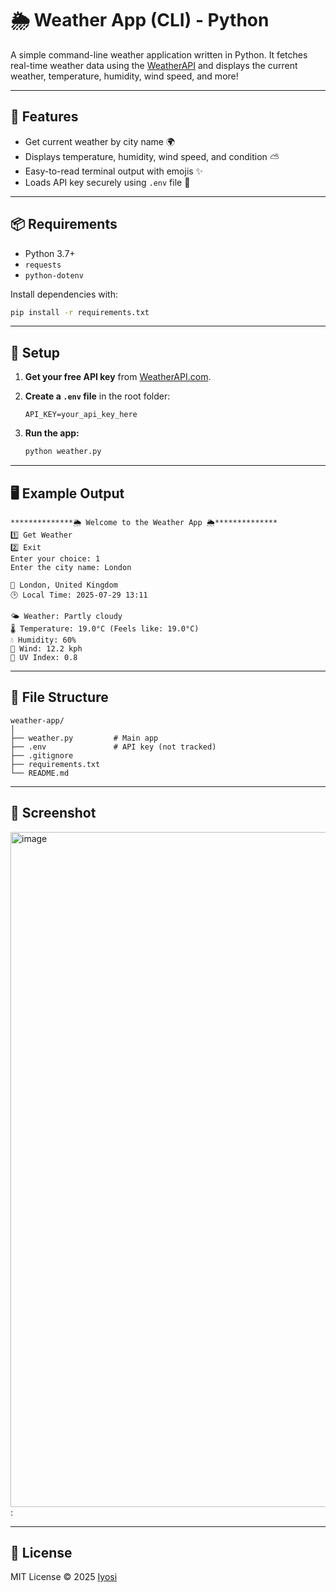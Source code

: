# 🌦️ Weather App (CLI) - Python

A simple command-line weather application written in Python. It fetches real-time weather data using the [WeatherAPI](https://www.weatherapi.com/) and displays the current weather, temperature, humidity, wind speed, and more!

---

## 🚀 Features

- Get current weather by city name 🌍  
- Displays temperature, humidity, wind speed, and condition ⛅  
- Easy-to-read terminal output with emojis ✨  
- Loads API key securely using `.env` file 🔐  

---

## 📦 Requirements

- Python 3.7+
- `requests`
- `python-dotenv`

Install dependencies with:

```bash
pip install -r requirements.txt
```

---

## 🔑 Setup

1. **Get your free API key** from [WeatherAPI.com](https://www.weatherapi.com/).
2. **Create a `.env` file** in the root folder:

   ```env
   API_KEY=your_api_key_here
   ```

3. **Run the app:**

   ```bash
   python weather.py
   ```

---

## 🖥️ Example Output

```text
**************🌦️ Welcome to the Weather App 🌦️**************
1️⃣ Get Weather
2️⃣ Exit
Enter your choice: 1
Enter the city name: London

📍 London, United Kingdom
🕒 Local Time: 2025-07-29 13:11

🌤️ Weather: Partly cloudy
🌡️ Temperature: 19.0°C (Feels like: 19.0°C)
💧 Humidity: 60%
💨 Wind: 12.2 kph
🔆 UV Index: 0.8
```

---

## 📁 File Structure

```
weather-app/
│
├── weather.py         # Main app
├── .env               # API key (not tracked)
├── .gitignore
├── requirements.txt
└── README.md
```

---

## 📸 Screenshot

<img width="1920" height="1080" alt="image" src="https://github.com/user-attachments/assets/767142cc-b22d-4906-a32f-63f59de362ec" />
:


---

## 📜 License

MIT License © 2025 [Iyosi](https://github.com/Iyosiprograming)
